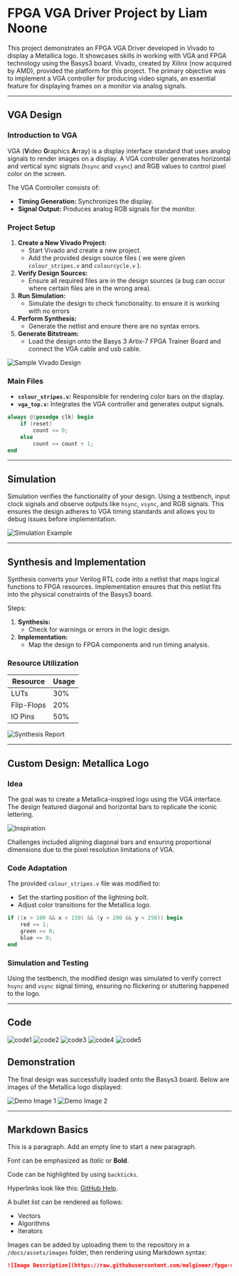 # FPGA VGA Driver Project by Liam Noone

This project demonstrates an FPGA VGA Driver developed in Vivado to display a Metallica logo. It showcases skills in working with VGA and FPGA technology using the Basys3 board. Vivado, created by Xilinx (now acquired by AMD), provided the platform for this project. The primary objective was to implement a VGA controller for producing video signals, an essential feature for displaying frames on a monitor via analog signals.

---

## VGA Design

### Introduction to VGA

VGA (**V**ideo **G**raphics **A**rray) is a display interface standard that uses analog signals to render images on a display. A VGA controller generates horizontal and vertical sync signals (`hsync` and `vsync`) and RGB values to control pixel color on the screen.

The VGA Controller consists of:
- **Timing Generation:** Synchronizes the display.
- **Signal Output:** Produces analog RGB signals for the monitor.

### Project Setup
1. **Create a New Vivado Project:**
   - Start Vivado and create a new project.
   - Add the provided design source files ( we were given `colour_stripes.v` and `colourcycle.v` ).
2. **Verify Design Sources:**
   - Ensure all required files are in the design sources (a bug can occur where certain files are in the wrong area).
3. **Run Simulation:**
   - Simulate the design to check functionality. to ensure it is working with no errors
4. **Perform Synthesis:**
   - Generate the netlist and ensure there are no syntax errors.
5. **Generate Bitstream:**
   - Load the design onto the Basys 3 Artix-7 FPGA Trainer Board and connect the VGA cable and usb cable.

![Sample Vivado Design](https://github.com/user-attachments/assets/6b66928d-ddeb-4882-9670-51b33e3257b0)

### Main Files
- **`colour_stripes.v`:** Responsible for rendering color bars on the display.
- **`vga_top.v`:** Integrates the VGA controller and generates output signals.

```verilog
always @(posedge clk) begin
    if (reset) 
        count <= 0;
    else
        count <= count + 1;
end
```

---

## Simulation

Simulation verifies the functionality of your design. Using a testbench, input clock signals and observe outputs like `hsync`, `vsync`, and RGB signals. This ensures the design adheres to VGA timing standards and allows you to debug issues before implementation.

![Simulation Example](https://github.com/user-attachments/assets/7ea4f9ca-57b5-484f-8721-8a83ad56c5ef)

---

## Synthesis and Implementation

Synthesis converts your Verilog RTL code into a netlist that maps logical functions to FPGA resources. Implementation ensures that this netlist fits into the physical constraints of the Basys3 board.

Steps:
1. **Synthesis:**
   - Check for warnings or errors in the logic design.
2. **Implementation:**
   - Map the design to FPGA components and run timing analysis.

### Resource Utilization
| Resource | Usage         |
|----------|---------------|
| LUTs     | 30%           |
| Flip-Flops | 20%         |
| IO Pins  | 50%           |

![Synthesis Report](https://github.com/user-attachments/assets/f5708315-a31b-425e-96b2-338152597b38)

---

## Custom Design: Metallica Logo

### Idea
The goal was to create a Metallica-inspired logo using the VGA interface. The design featured diagonal and horizontal bars to replicate the iconic lettering.

![Inspiration](https://static.wikia.nocookie.net/metal-central/images/6/69/18122-1366x768.jpg)

Challenges included aligning diagonal bars and ensuring proportional dimensions due to the pixel resolution limitations of VGA.

### Code Adaptation
The provided `colour_stripes.v` file was modified to:
- Set the starting position of the lightning bolt.
- Adjust color transitions for the Metallica logo.

```verilog
if ((x > 100 && x < 150) && (y > 200 && y < 250)) begin
    red <= 1;
    green <= 0;
    blue <= 0;
end
```

### Simulation and Testing
Using the testbench, the modified design was simulated to verify correct `hsync` and `vsync` signal timing, ensuring no flickering or stuttering happened to the logo.

---

##  Code
![code1](https://github.com/user-attachments/assets/b1f1abf7-16c7-4141-9fa1-d061f499fe6d)
![code2](https://github.com/user-attachments/assets/5b68ec4b-c767-4cd0-a1e0-b1ef103ac2cf)
![code3](https://github.com/user-attachments/assets/8c3ebe98-1f35-4549-9f8f-18f6ca0de304)
![code4](https://github.com/user-attachments/assets/6be69702-3796-47f3-8fe8-bf43f8337940)
![code5](https://github.com/user-attachments/assets/c9525b6b-1e51-4f45-8b0b-7b306db54c37)


## Demonstration

The final design was successfully loaded onto the Basys3 board. Below are images of the Metallica logo displayed:

![Demo Image 1](https://github.com/Liamnooneatu/SOC-Project/blob/main/20241126_140116209_iOS.jpg)
![Demo Image 2](https://github.com/Liamnooneatu/SOC-Project/blob/main/20241203_151303494_iOS.jpg)

---

## Markdown Basics

This is a paragraph. Add an empty line to start a new paragraph.

Font can be emphasized as *Italic* or **Bold**.

Code can be highlighted by using `backticks`.

Hyperlinks look like this: [GitHub Help](https://help.github.com/).

A bullet list can be rendered as follows:
- Vectors
- Algorithms
- Iterators

Images can be added by uploading them to the repository in a `/docs/assets/images` folder, then rendering using Markdown syntax:

```markdown
![Image Description](https://raw.githubusercontent.com/melgineer/fpga-vga-verilog/main/docs/assets/images/VGAPrjSrcs.png)
